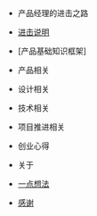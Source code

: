 - 产品经理的进击之路
 - [进击说明]()
 - [产品基础知识框架]

- 产品相关
 
- 设计相关

- 技术相关

- 项目推进相关

- 创业心得

- 关于
 - [一点想法](/about)
 - [感谢](/thx)
